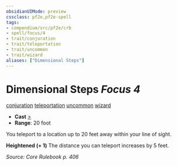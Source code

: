 ```yaml
---
obsidianUIMode: preview
cssclass: pf2e,pf2e-spell
tags:
- compendium/src/pf2e/crb
- spell/focus/4
- trait/conjuration
- trait/teleportation
- trait/uncommon
- trait/wizard
aliases: ["Dimensional Steps"]
---
```

# Dimensional Steps *Focus 4*   
[conjuration](conjuration.md "Conjuration School Trait")  [teleportation](teleportation.md "Teleportation Effect Trait")  [uncommon](uncommon.md "Uncommon Rarity Trait")  [wizard](Reference/Rules/Traits/wizard.md "Wizard Class Trait")  

- **Cast** [>](chapter-9-playing-the-game.md#Actions "Single Action") 
- **Range**: 20 foot

You teleport to a location up to 20 feet away within your line of sight.

**Heightened (+ 1)** The distance you can teleport increases by 5 feet.

*Source: Core Rulebook p. 406*